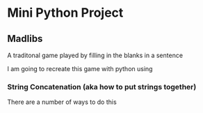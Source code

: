 # Mini Python Project

## Madlibs

A traditonal game played by filling in the blanks in a sentence

I am going to recreate this game with python using
### String Concatenation (aka how to put strings together)

There are a number of ways to do this
## 
